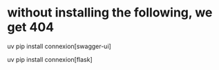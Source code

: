 # without installing the following, we get 404
uv pip  install connexion[swagger-ui]


uv pip  install connexion[flask]